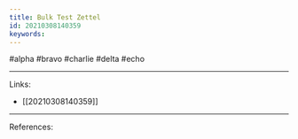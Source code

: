 ```yaml
---
title: Bulk Test Zettel
id: 20210308140359
keywords:
---
```

#alpha #bravo #charlie #delta #echo

---
Links:

- [[20210308140359]]

---
References:
